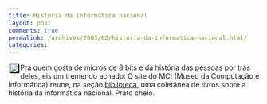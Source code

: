 ```yaml
---
title: História da informática nacional
layout: post
comments: true
permalink: /archives/2003/02/historia-da-informatica-nacional.html/
categories:
---
```

<img src='//chester.me/img/blig/cobra210.jpg' border=2 hspace=2 align="left">Pra quem gosta de micros de 8 bits e da história das pessoas por trás deles, eis um tremendo achado: O site do MCI (Museu da Computação e Informática) reune, na seção <a href="http://www.mci.org.br/biblioteca/biblioteca.html" >biblioteca</a>, uma coletânea de livros sobre a história da informática nacional. Prato cheio.
